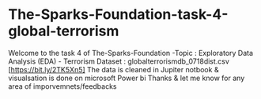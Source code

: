 # The-Sparks-Foundation-task-4-global-terrorism

Welcome to the task 4 of The-Sparks-Foundation  -Topic : Exploratory Data Analysis (EDA) - Terrorism
Dataset : globalterrorismdb_0718dist.csv [https://bit.ly/2TK5Xn5]
The data is cleaned in Jupiter notbook & visualsation is done on microsoft Power bi 
Thanks & let me know for any area of imporvemnets/feedbacks 
